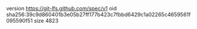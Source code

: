 version https://git-lfs.github.com/spec/v1
oid sha256:39c9d860401b3e05b27ff177b423c7fbbd6429c1a02265c4659561f095590f51
size 4823
